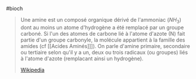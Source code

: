 
#bioch 
> Une amine est un composé organique dérivé de l'ammoniac ($NH_3$) dont au moins un atome d'hydrogène a été remplacé par un groupe carboné. Si l'un des atomes de carbone lié à l'atome d'azote (N) fait partie d'un groupe carbonyle, la molécule appartient à la famille des amides (cf [[Acides Aminés]]]).
> On parle d'amine primaire, secondaire ou tertiaire selon qu'il y a un, deux ou trois radicaux (ou groupes) liés à l'atome d'azote (remplacant ainsi un hydrogène).
>
> [Wikipedia](https://fr.wikipedia.org/wiki/Amine%20(chimie))

